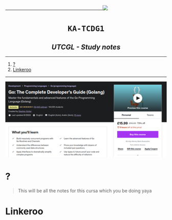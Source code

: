 
<img src="https://cdni.pornpics.com/460/7/100/86820282/86820282_016_2bce.jpg" width="200" align="right">

----

<h1 align="center"> <code> KA-TCDG1 </code> </h1>
<h2 align="center"> <i> UTCGL - Study notes </i>  </h2>

----
1. [?](#)
2. [Linkeroo](#linkeroo)

----


[![](./2023-07-11_16-55-55.png)](https://www.udemy.com/course/go-the-complete-developers-guide/)

# ?

> This will be all the notes for this cursa which you be doing yaya 



#  Linkeroo 

